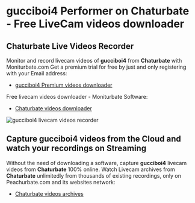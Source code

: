 # gucciboi4 Performer on Chaturbate - Free LiveCam videos downloader

## Chaturbate Live Videos Recorder

Monitor and record livecam videos of **gucciboi4** from **Chaturbate** with Moniturbate.com
Get a premium trial for free by just and only registering with your Email address:
* [gucciboi4 Premium videos downloader](https://moniturbate.com/request-demo-licence-key.html)

Free livecam videos downloader - Moniturbate Software:
* [Chaturbate videos downloader](https://moniturbate.com/moniturbate-download-software.html)

![gucciboi4 livecam videos recorder](https://peachurnet.com/templates/moniturbate-software.png)


## Capture gucciboi4 videos from the Cloud and watch your recordings on Streaming

Without the need of downloading a software, capture **gucciboi4** livecam videos from **Chaturbate** 100% online.
Watch Livecam archives from **Chaturbate** unlimitedly from thousands of existing recordings, only on Peachurbate.com and its websites network:
* [Chaturbate videos archives](https://peachurnet.com/)